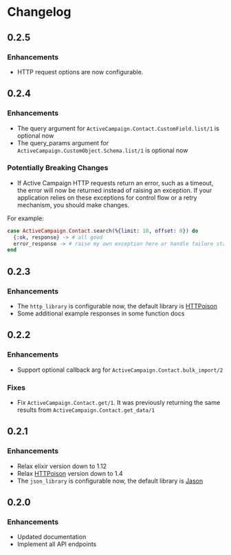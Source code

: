 # Changelog

## 0.2.5

### Enhancements

* HTTP request options are now configurable.

## 0.2.4

### Enhancements

* The query argument for `ActiveCampaign.Contact.CustomField.list/1` is optional now
* The query_params argument for `ActiveCampaign.CustomObject.Schema.list/1` is optional now

### Potentially Breaking Changes
* If Active Campaign HTTP requests return an error, such as a timeout, the error will now be returned instead of raising an exception. If your application relies on these exceptions for control flow or a retry mechanism, you should make changes.

For example:

```elixir
case ActiveCampaign.Contact.search(%{limit: 10, offset: 0}) do
  {:ok, response} -> # all good
  error_response -> # raise my own exception here or handle failure state
end
```

## 0.2.3

### Enhancements

* The `http_library` is configurable now, the default library is [HTTPoison](https://github.com/edgurgel/httpoison)
* Some additional example responses in some function docs

## 0.2.2

### Enhancements

* Support optional callback arg for `ActiveCampaign.Contact.bulk_import/2`

### Fixes

* Fix `ActiveCampaign.Contact.get/1`. It was previously returning the same results from `ActiveCampaign.Contact.get_data/1`

## 0.2.1

### Enhancements

* Relax elixir version down to 1.12
* Relax [HTTPoison](https://github.com/edgurgel/httpoison) version down to 1.4
* The `json_library` is configurable now, the default library is [Jason](https://github.com/michalmuskala/jason)

## 0.2.0

### Enhancements

* Updated documentation
* Implement all API endpoints
